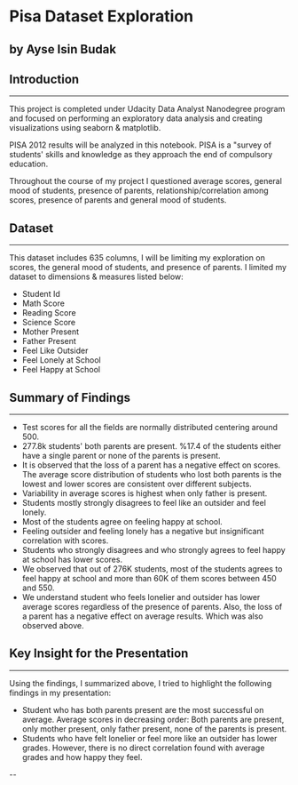 # Pisa Dataset Exploration
## by Ayse Isin Budak
 
 
## Introduction
***
This project is completed under Udacity Data Analyst Nanodegree program and focused on performing an exploratory data analysis and creating visualizations using seaborn & matplotlib.
 
PISA 2012 results will be analyzed in this notebook. PISA is a "survey of students' skills and knowledge as they approach the end of compulsory education.
 
Throughout the course of my project I  questioned average scores, general mood of students, presence of parents, relationship/correlation among scores, presence of parents and general mood of students.
 
 
 
## Dataset
***
This dataset includes 635  columns, I will be limiting my exploration on scores, the general mood of students, and presence of parents. I limited my dataset to dimensions & measures listed below:
 
- Student Id 
- Math Score
- Reading Score
- Science Score
- Mother Present
- Father Present
- Feel Like Outsider
- Feel Lonely at School
- Feel Happy at School
 
 
 
 
 
 
## Summary of Findings
***
 
- Test scores for all the fields are normally distributed centering around 500.
- 277.8k students' both parents are present. %17.4 of the students either have a single parent or none of the parents is present.
- It is observed that the loss of a parent has a negative effect on scores. The average score distribution of students who lost both parents is the lowest and lower scores are consistent over different subjects.
-  Variability in average scores is highest when only father is present. 
- Students mostly strongly disagrees to feel like an outsider and feel lonely.
- Most of the students agree on feeling happy at school.
- Feeling outsider and feeling lonely has a negative but insignificant correlation with scores.
- Students who strongly disagrees and who strongly agrees to feel happy at school has lower scores. 
- We observed that out of 276K students, most of the students agrees to feel happy at school and more than 60K of them scores between 450 and 550.
- We understand student who feels lonelier and outsider has lower average scores regardless of the presence of parents. Also, the loss of a parent has a negative effect on average results. Which was also observed above.
 
 
 
## Key Insight for  the Presentation
***
Using the findings, I summarized above, I tried to highlight the following findings in my presentation:
 
- Student who has both parents present are the most successful on average. Average scores in decreasing order: Both parents are present, only mother present, only father present, none of the parents is present.
- Students who have felt lonelier or feel more like an outsider has lower grades. However, there is no direct correlation found with average grades and how happy they feel.
 
--



```python

```
